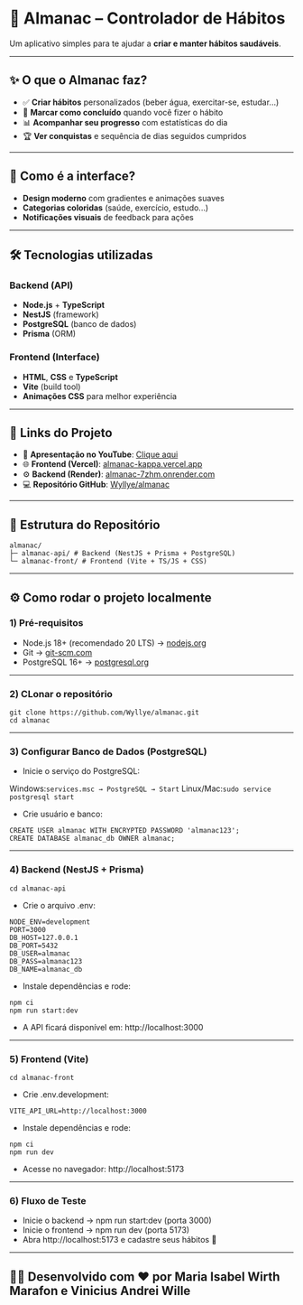 # 📅 Almanac – Controlador de Hábitos  

Um aplicativo simples para te ajudar a **criar e manter hábitos saudáveis**.  

---

## ✨ O que o Almanac faz?  

- ✅ **Criar hábitos** personalizados (beber água, exercitar-se, estudar...)  
- 🎯 **Marcar como concluído** quando você fizer o hábito  
- 📊 **Acompanhar seu progresso** com estatísticas do dia  
- 🏆 **Ver conquistas** e sequência de dias seguidos cumpridos  

---

## 🎨 Como é a interface?  

- **Design moderno** com gradientes e animações suaves  
- **Categorias coloridas** (saúde, exercício, estudo...)  
- **Notificações visuais** de feedback para ações  

---

## 🛠️ Tecnologias utilizadas  

### Backend (API)  
- **Node.js** + **TypeScript**  
- **NestJS** (framework)  
- **PostgreSQL** (banco de dados)  
- **Prisma** (ORM)  

### Frontend (Interface)  
- **HTML**, **CSS** e **TypeScript**  
- **Vite** (build tool)  
- **Animações CSS** para melhor experiência  

---

## 🚀 Links do Projeto  

- 🎥 **Apresentação no YouTube**: [Clique aqui](https://youtu.be/GLO-UycWDYU)  
- 🌐 **Frontend (Vercel)**: [almanac-kappa.vercel.app](https://almanac-kappa.vercel.app/)  
- ⚙️ **Backend (Render)**: [almanac-7zhm.onrender.com](https://almanac-7zhm.onrender.com/)  
- 💻 **Repositório GitHub**: [Wyllye/almanac](https://github.com/Wyllye/almanac)  

---

## 📂 Estrutura do Repositório  
```
almanac/
├─ almanac-api/ # Backend (NestJS + Prisma + PostgreSQL)
└─ almanac-front/ # Frontend (Vite + TS/JS + CSS)

````
---

## ⚙️ Como rodar o projeto localmente  

### 1) Pré-requisitos  

- Node.js 18+ (recomendado 20 LTS) → [nodejs.org](https://nodejs.org)  
- Git → [git-scm.com](https://git-scm.com)  
- PostgreSQL 16+ → [postgresql.org](https://www.postgresql.org)
-----

### 2) CLonar o repositório
```
git clone https://github.com/Wyllye/almanac.git
cd almanac
````
-----

### 3) Configurar Banco de Dados (PostgreSQL)

- Inicie o serviço do PostgreSQL:

Windows:````services.msc → PostgreSQL → Start````
Linux/Mac:````sudo service postgresql start````

- Crie usuário e banco:
````
CREATE USER almanac WITH ENCRYPTED PASSWORD 'almanac123';
CREATE DATABASE almanac_db OWNER almanac;
````
-----
### 4) Backend (NestJS + Prisma)
````
cd almanac-api
````
- Crie o arquivo .env:
````
NODE_ENV=development
PORT=3000
DB_HOST=127.0.0.1
DB_PORT=5432
DB_USER=almanac
DB_PASS=almanac123
DB_NAME=almanac_db
````
- Instale dependências e rode:
````
npm ci
npm run start:dev
````
- A API ficará disponível em: http://localhost:3000

----
### 5) Frontend (Vite)

````cd almanac-front````
- Crie .env.development:

````VITE_API_URL=http://localhost:3000````

- Instale dependências e rode:

````
npm ci
npm run dev
````
- Acesse no navegador: http://localhost:5173

----
### 6) Fluxo de Teste

- Inicie o backend → npm run start:dev (porta 3000)
- Inicie o frontend → npm run dev (porta 5173)
- Abra http://localhost:5173 e cadastre seus hábitos 🚀

----
## 👩‍💻 Desenvolvido com ❤️ por Maria Isabel Wirth Marafon e Vinicius Andrei Wille
